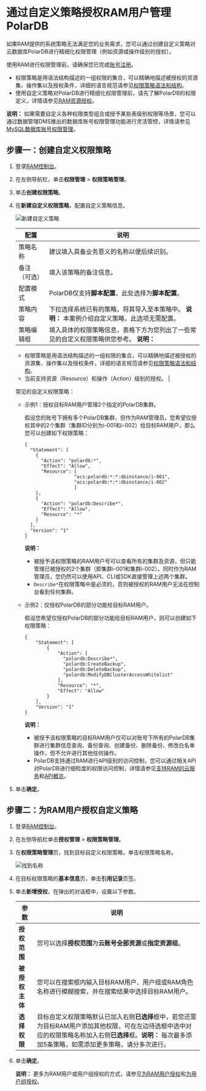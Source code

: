 # 通过自定义策略授权RAM用户管理PolarDB

如果RAM提供的系统策略无法满足您的业务需求，您可以通过创建自定义策略对云数据库PolarDB进行精细化权限管理（例如资源或操作级别的授权）。

使用RAM进行权限管理前，请确保您已完成[账号注册](https://account.alibabacloud.com/register/intl_register.htm)。

-   权限策略是用语法结构描述的一组权限的集合，可以精确地描述被授权的资源集、操作集以及授权条件，详细的语言规范请参见[权限策略语法和结构](https://www.alibabacloud.com/help/zh/doc-detail/93739.htm)。
-   使用自定义策略对PolarDB进行精细化权限管理前，请先了解PolarDB的权限定义，详情请参见[RAM资源授权](/intl.zh-CN/API参考/RAM资源授权.md)。

**说明：** 如果需要自定义各种权限类型组合或授予某些表级别权限等场景，您可以通过数据管理DMS推出的数据库账号权限管理功能进行灵活管控，详情请参见[MySQL数据库账号权限管理]()。

## 步骤一：创建自定义权限策略

1.  登录[RAM控制台](https://ram.console.aliyun.com/)。

2.  在左侧导航栏，单击**权限管理** \> **权限策略管理**。

3.  单击**创建权限策略**。

4.  在**新建自定义权限策略**，配置自定义策略信息。

    ![新建自定义策略](https://static-aliyun-doc.oss-cn-hangzhou.aliyuncs.com/assets/img/zh-CN/0830359951/p76495.png)

    |配置|说明|
    |--|--|
    |策略名称|建议填入具备业务意义的名称以便后续识别。|
    |备注（可选）|填入该策略的备注信息。|
    |配置模式|PolarDB仅支持**脚本配置**，此处选择为**脚本配置**。|
    |策略内容|下拉选择系统已有的策略，将其导入至本策略中。 **说明：** 本案例介绍自定义策略，此选项无需配置。 |
    |策略编辑框|填入具体的权限策略信息，表格下方为您列出了一些常见的自定义权限策略供您参考。 **说明：**

    -   权限策略是用语法结构描述的一组权限的集合，可以精确地描述被授权的资源集、操作集以及授权条件，详细的语言规范请参见[权限策略语法和结构](https://www.alibabacloud.com/help/zh/doc-detail/93739.htm)。
    -   当前支持资源（Resource）和操作（Action）级别的授权。 |

    常见的自定义权限策略：

    -   示例1：授权目标RAM用户管理2个指定的PolarDB集群。

        假设您的账号下拥有多个PolarDB集群，但作为RAM管理员，您希望仅授权其中的2个集群（集群ID分别为i-001和i-002）给目标RAM用户，那么您可以创建如下权限策略：

        ```
        {
          "Statement": [
            {
              "Action": "polardb:*",
              "Effect": "Allow",
              "Resource": [
                          "acs:polardb:*:*:dbinstance/i-001",
                          "acs:polardb:*:*:dbinstance/i-002"
                          ]
            },
            {
              "Action": "polardb:Describe*",
              "Effect": "Allow",
              "Resource": "*"
            }
          ],
          "Version": "1"
        }
        ```

        **说明：**

        -   被授予该权限策略的RAM用户号可以查看所有的集群及资源，但只能管理已被授权的2个集群（即集群i-001和集群i-002）。同时作为RAM管理员，您仍然可以使用API、CLI或SDK直接管理上述两个集群。
        -   `Describe*`在权限策略中是必须的，否则被授权的RAM用户无法在控制台看到任何集群。
    -   示例2：仅授权PolarDB的部分功能给目标RAM用户。

        假设您希望仅授权PolarDB的部分功能给目标RAM用户，则可以创建如下权限策略：

        ```
        {
            "Statement": [
                {
                    "Action": [
                      "polardb:Describe*",
                      "polardb:CreateBackup",
                      "polardb:DeleteBackup",
                      "polardb:ModifyDBClusterAccessWhitelist"
                    ],
                    "Resource": "*",
                    "Effect": "Allow"
                }
            ],
            "Version": "1"
        }
        ```

        **说明：**

        -   被授予该权限策略的目标RAM用户仅可以对账号下所有的PolarDB集群进行集群信息查询、备份查询、创建备份、删除备份、修改白名单操作，但不允许进行其他任何操作。
        -   PolarDB支持通过RAM进行API级别的访问控制，您可以通过相关API对PolarDB进行细粒度的权限访问控制，详情请参见[支持RAM的云服务](https://help.aliyun.com/document_detail/28630.html?spm=5176.11065259.1996646101.searchclickresult.587032086ReAdu)和[API概览](/intl.zh-CN/API参考/API概览.md)。
5.  单击**确定**。


## 步骤二：为RAM用户授权自定义策略

1.  登录[RAM控制台](https://ram.console.aliyun.com/)。

2.  在左侧导航栏单击**授权管理** \> **权限策略管理**。

3.  在**权限策略管理**页，找到目标自定义权限策略，单击权限策略名称。

    ![找到名称](https://static-aliyun-doc.oss-cn-hangzhou.aliyuncs.com/assets/img/zh-CN/0830359951/p147422.png)

4.  在目标权限策略的**基本信息**页，单击**引用记录**页签。

5.  单击**新增授权**，在弹出的对话框中，设置以下参数。

    |参数|说明|
    |--|--|
    |**授权范围**|您可以选择**授权范围**为**云账号全部资源**或**指定资源组**。|
    |**被授权主体**|您可以在搜索框内输入目标RAM用户、用户组或RAM角色名称进行模糊搜索，并在搜索结果中选择目标RAM用户。|
    |**选择权限**|目标自定义权限策略默认已加入右侧**已选择**框中，若您还需为目标RAM用户添加其他权限，可在左边待选框中选中对应的权限策略名称加入右侧**已选择**框。**说明：** 每次最多添加5条策略，如需添加更多策略，请分多次进行。 |

6.  单击**确定**。

    **说明：** 更多为RAM用户或用户组授权的方式，请参见[为RAM用户授权](/intl.zh-CN/用户管理/为RAM用户授权.md)和[为用户组授权](/intl.zh-CN/用户组管理/为用户组授权.md)。


